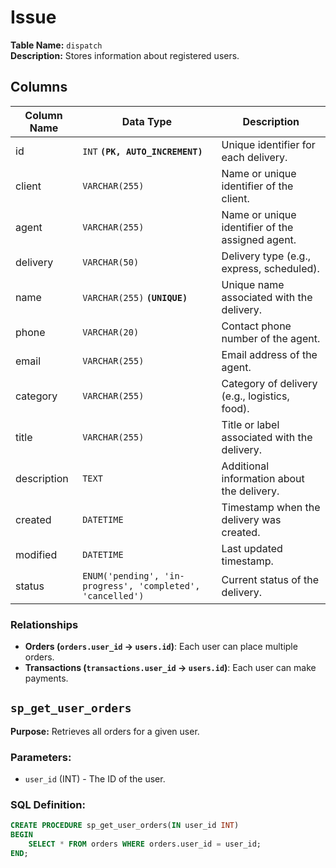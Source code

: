 # Issue

**Table Name:** `dispatch`  
**Description:** Stores information about registered users.

## Columns

| Column Name | Data Type                                                  | Description                                      |
| ----------- | ---------------------------------------------------------- | ------------------------------------------------ |
| id          | `INT` **`(PK, AUTO_INCREMENT)`**                           | Unique identifier for each delivery.             |
| client      | `VARCHAR(255)`                                             | Name or unique identifier of the client.         |
| agent       | `VARCHAR(255)`                                             | Name or unique identifier of the assigned agent. |
| delivery    | `VARCHAR(50)`                                              | Delivery type (e.g., express, scheduled).        |
| name        | `VARCHAR(255)` **`(UNIQUE)`**                              | Unique name associated with the delivery.        |
| phone       | `VARCHAR(20)`                                              | Contact phone number of the agent.               |
| email       | `VARCHAR(255)`                                             | Email address of the agent.                      |
| category    | `VARCHAR(255)`                                             | Category of delivery (e.g., logistics, food).    |
| title       | `VARCHAR(255)`                                             | Title or label associated with the delivery.     |
| description | `TEXT`                                                     | Additional information about the delivery.       |
| created     | `DATETIME`                                                 | Timestamp when the delivery was created.         |
| modified    | `DATETIME`                                                 | Last updated timestamp.                          |
| status      | `ENUM('pending', 'in-progress', 'completed', 'cancelled')` | Current status of the delivery.                  |

### Relationships

- **Orders (`orders.user_id` → `users.id`)**: Each user can place multiple orders.
- **Transactions (`transactions.user_id` → `users.id`)**: Each user can make payments.

## `sp_get_user_orders`

**Purpose:** Retrieves all orders for a given user.

### Parameters:

- `user_id` (INT) - The ID of the user.

### SQL Definition:

```sql
CREATE PROCEDURE sp_get_user_orders(IN user_id INT)
BEGIN
    SELECT * FROM orders WHERE orders.user_id = user_id;
END;
```
